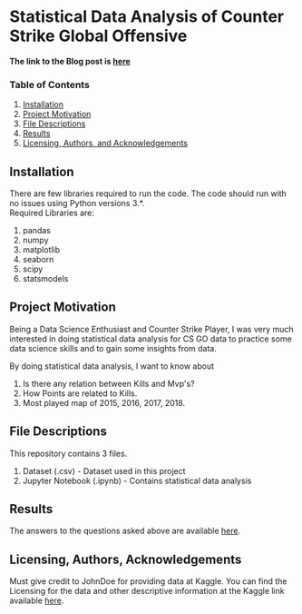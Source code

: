 # Statistical Data Analysis of Counter Strike Global Offensive

**The link to the Blog post is [here](https://medium.com/@saxena_rishabh/statistical-data-analysis-of-counter-strike-global-offensive-259e0c2b4962)**

### Table of Contents

1. [Installation](#installation)
2. [Project Motivation](#motivation)
3. [File Descriptions](#files)
4. [Results](#results)
5. [Licensing, Authors, and Acknowledgements](#licensing)

## Installation <a name="installation"></a>

There are few libraries required to run the code.  The code should run with no issues using Python versions 3.*.  
Required Libraries are:   
  1. pandas
  2. numpy
  3. matplotlib
  4. seaborn
  5. scipy
  6. statsmodels

## Project Motivation<a name="motivation"></a>

Being a Data Science Enthusiast and Counter Strike Player, I was very much interested in doing statistical data analysis for CS GO data to practice some data science skills and to gain some insights from data.

By doing statistical data analysis, I want to know about
1. Is there any relation between Kills and Mvp's?
2. How Points are related to Kills.
3. Most played map of 2015, 2016, 2017, 2018.


## File Descriptions <a name="files"></a>

This repository contains 3 files.  
1. Dataset (.csv) -  Dataset used in this project
2. Jupyter Notebook (.ipynb) -  Contains statistical data analysis


## Results<a name="results"></a>

The answers to the questions asked above are available [here](https://medium.com/@saxena_rishabh/statistical-data-analysis-of-counter-strike-global-offensive-259e0c2b4962).

## Licensing, Authors, Acknowledgements<a name="licensing"></a>

Must give credit to JohnDoe for providing data at Kaggle.  You can find the Licensing for the data and other descriptive information at the Kaggle link available [here](https://www.kaggle.com/thesiff/counterstrike). 

